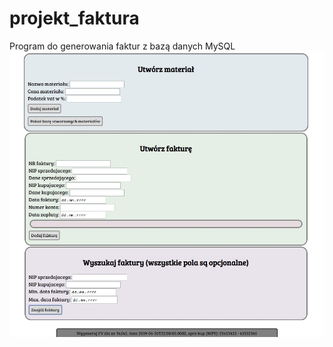 # projekt_faktura
Program do generowania faktur z bazą danych MySQL
![Image description](https://raw.githubusercontent.com/wojtek92gr/projekt_faktura/master/Fakturaproj.jpg)
